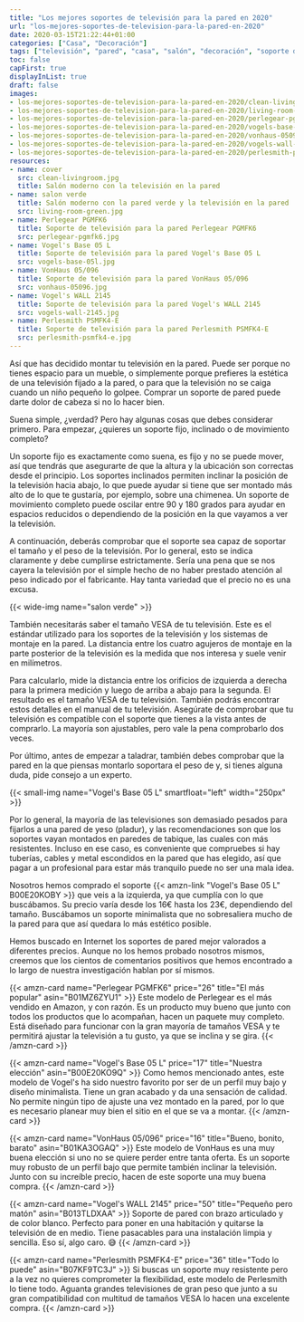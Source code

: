 ```yaml
---
title: "Los mejores soportes de televisión para la pared en 2020"
url: "los-mejores-soportes-de-television-para-la-pared-en-2020"
date: 2020-03-15T21:22:44+01:00
categories: ["Casa", "Decoración"]
tags: ["televisión", "pared", "casa", "salón", "decoración", "soporte de pared", "Vogel's", "Perlegear", "Perlesmith", "VonHaus"]
toc: false
capFirst: true
displayInList: true
draft: false
images:
- los-mejores-soportes-de-television-para-la-pared-en-2020/clean-livingroom.jpg
- los-mejores-soportes-de-television-para-la-pared-en-2020/living-room-green.jpg
- los-mejores-soportes-de-television-para-la-pared-en-2020/perlegear-pgmfk6.jpg
- los-mejores-soportes-de-television-para-la-pared-en-2020/vogels-base-05l.jpg
- los-mejores-soportes-de-television-para-la-pared-en-2020/vonhaus-05096.jpg
- los-mejores-soportes-de-television-para-la-pared-en-2020/vogels-wall-2145.jpg
- los-mejores-soportes-de-television-para-la-pared-en-2020/perlesmith-psmfk4-e.jpg
resources:
- name: cover
  src: clean-livingroom.jpg
  title: Salón moderno con la televisión en la pared
- name: salon verde
  title: Salón moderno con la pared verde y la televisión en la pared
  src: living-room-green.jpg
- name: Perlegear PGMFK6
  title: Soporte de televisión para la pared Perlegear PGMFK6
  src: perlegear-pgmfk6.jpg
- name: Vogel's Base 05 L
  title: Soporte de televisión para la pared Vogel's Base 05 L
  src: vogels-base-05l.jpg
- name: VonHaus 05/096
  title: Soporte de televisión para la pared VonHaus 05/096
  src: vonhaus-05096.jpg
- name: Vogel's WALL 2145
  title: Soporte de televisión para la pared Vogel's WALL 2145
  src: vogels-wall-2145.jpg
- name: Perlesmith PSMFK4-E
  title: Soporte de televisión para la pared Perlesmith PSMFK4-E
  src: perlesmith-psmfk4-e.jpg
---
```


Así que has decidido montar tu televisión en la pared. Puede ser porque no tienes espacio para un mueble, o simplemente porque prefieres la estética de una televisión fijado a la pared, o para que la televisión no se caiga cuando un niño pequeño lo golpee. Comprar un soporte de pared puede darte dolor de cabeza si no lo hacer bien.

<!--more-->

Suena simple, ¿verdad? Pero hay algunas cosas que debes considerar primero. Para empezar, ¿quieres un soporte fijo, inclinado o de movimiento completo?

Un soporte fijo es exactamente como suena, es fijo y no se puede mover, así que tendrás que asegurarte de que la altura y la ubicación son correctas desde el principio. Los soportes inclinados permiten inclinar la posición de la televisión hacia abajo, lo que puede ayudar si tiene que ser montado más alto de lo que te gustaría, por ejemplo, sobre una chimenea. Un soporte de movimiento completo puede oscilar entre 90 y 180 grados para ayudar en espacios reducidos o dependiendo de la posición en la que vayamos a ver la televisión.

A continuación, deberás comprobar que el soporte sea capaz de soportar el tamaño y el peso de la televisión. Por lo general, esto se indica claramente y debe cumplirse estrictamente. Sería una pena que se nos cayera la televisión por el simple hecho de no haber prestado atención al peso indicado por el fabricante. Hay tanta variedad que el precio no es una excusa.

{{< wide-img name="salon verde" >}}

También necesitarás saber el tamaño VESA de tu televisión. Este es el estándar utilizado para los soportes de la televisión y los sistemas de montaje en la pared. La distancia entre los cuatro agujeros de montaje en la parte posterior de la televisión es la medida que nos interesa y suele venir en milímetros.

Para calcularlo, mide la distancia entre los orificios de izquierda a derecha para la primera medición y luego de arriba a abajo para la segunda. El resultado es el tamaño VESA de tu televisión. También podrás encontrar estos detalles en el manual de tu televisión. Asegúrate de comprobar que tu televisión es compatible con el soporte que tienes a la vista antes de comprarlo. La mayoría son ajustables, pero vale la pena comprobarlo dos veces.

Por último, antes de empezar a taladrar, también debes comprobar que la pared en la que piensas montarlo soportara el peso de y, si tienes alguna duda, pide consejo a un experto.

{{< small-img name="Vogel's Base 05 L" smartfloat="left" width="250px" >}}

Por lo general, la mayoría de las televisiones son demasiado pesados para fijarlos a una pared de yeso (pladur), y las recomendaciones son que los soportes vayan montados en paredes de tabique, las cuales con más resistentes. Incluso en ese caso, es conveniente que compruebes si hay tuberías, cables y metal escondidos en la pared que has elegido, así que pagar a un profesional para estar más tranquilo puede no ser una mala idea.

Nosotros hemos comprado el soporte  {{< amzn-link "Vogel's Base 05 L" B00E20KOBY >}} que veis a la izquierda, ya que cumplía con lo que buscábamos. Su precio varía desde los 16€ hasta los 23€, dependiendo del tamaño. Buscábamos un soporte minimalista que no sobresaliera mucho de la pared para que así quedara lo más estético posible.

Hemos buscado en Internet los soportes de pared mejor valorados a diferentes precios. Aunque no los hemos probado nosotros mismos, creemos que los cientos de comentarios positivos que hemos encontrado a lo largo de nuestra investigación hablan por sí mismos.

{{< amzn-card name="Perlegear PGMFK6" price="26" title="El más popular" asin="B01MZ6ZYU1" >}}
Este modelo de Perlegear es el más vendido en Amazon, y con razón. Es un producto muy bueno que junto con todos los productos que lo acompañan, hacen un paquete muy completo. Está diseñado para funcionar con la gran mayoría de tamaños VESA y te permitirá ajustar la televisión a tu gusto, ya que se inclina y se gira.
{{< /amzn-card >}}

{{< amzn-card name="Vogel's Base 05 L" price="17" title="Nuestra elección" asin="B00E20KO9Q" >}}
Como hemos mencionado antes, este modelo de Vogel's ha sido nuestro favorito por ser de un perfil muy bajo y diseño minimalista. Tiene un gran acabado y da una sensación de calidad. No permite ningún tipo de ajuste una vez montado en la pared, por lo que es necesario planear muy bien el sitio en el que se va a montar.
{{< /amzn-card >}}

{{< amzn-card name="VonHaus 05/096" price="16" title="Bueno, bonito, barato" asin="B01KA3OGAQ" >}}
Este modelo de VonHaus es una muy buena elección si uno no se quiere perder entre tanta oferta. Es un soporte muy robusto de un perfil bajo que permite también inclinar la televisión. Junto con su increíble precio, hacen de este soporte una muy buena compra.
{{< /amzn-card >}}

{{< amzn-card name="Vogel's WALL 2145" price="50" title="Pequeño pero matón" asin="B013TLDXAA" >}}
Soporte de pared con brazo articulado y de color blanco. Perfecto para poner en una habitación y quitarse la televisión de en medio. Tiene pasacables para una instalación limpia y sencilla. Eso sí, algo caro. 😅
{{< /amzn-card >}}

{{< amzn-card name="Perlesmith PSMFK4-E" price="36" title="Todo lo puede" asin="B07KF9TC3J" >}}
Si buscas un soporte muy resistente pero a la vez no quieres comprometer la flexibilidad, este modelo de Perlesmith lo tiene todo. Aguanta grandes televisiones de gran peso que junto a su gran compatibilidad con multitud de tamaños VESA lo hacen una excelente compra.
{{< /amzn-card >}}
